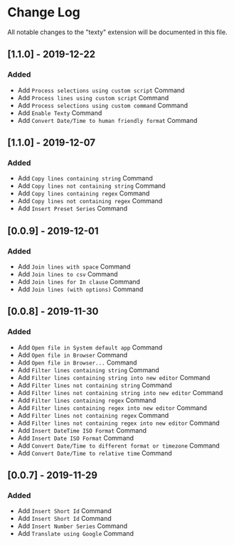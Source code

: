 # Change Log
All notable changes to the "texty" extension will be documented in this file.

## [1.1.0] - 2019-12-22
### Added
- Add `Process selections using custom script` Command
- Add `Process lines using custom script` Command
- Add `Process selections using custom command` Command
- Add `Enable Texty` Command
- Add `Convert Date/Time to human friendly format` Command

## [1.1.0] - 2019-12-07
### Added
- Add `Copy lines containing string` Command
- Add `Copy lines not containing string` Command
- Add `Copy lines containing regex` Command
- Add `Copy lines not containing regex` Command
- Add `Insert Preset Series` Command

## [0.0.9] - 2019-12-01
### Added
- Add `Join lines with space` Command
- Add `Join lines to csv` Command
- Add `Join lines for In clause` Command
- Add `Join lines (with options)` Command

## [0.0.8] - 2019-11-30
### Added
- Add `Open file in System default app` Command
- Add `Open file in Browser` Command
- Add `Open file in Browser...` Command
- Add `Filter lines containing string` Command
- Add `Filter lines containing string into new editor` Command
- Add `Filter lines not containing string` Command
- Add `Filter lines not containing string into new editor` Command
- Add `Filter lines containing regex` Command
- Add `Filter lines containing regex into new editor` Command
- Add `Filter lines not containing regex` Command
- Add `Filter lines not containing regex into new editor` Command
- Add `Insert DateTime ISO Format` Command
- Add `Insert Date ISO Format` Command
- Add `Convert Date/Time to different format or timezone` Command
- Add `Convert Date/Time to relative time` Command

## [0.0.7] - 2019-11-29
### Added
- Add `Insert Short Id` Command
- Add `Insert Short Id` Command
- Add `Insert Number Series` Command
- Add `Translate using Google` Command
